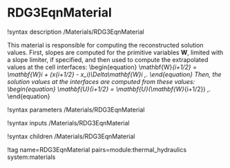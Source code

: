 # RDG3EqnMaterial

!syntax description /Materials/RDG3EqnMaterial

This material is responsible for computing the reconstructed solution values.
First, slopes are computed for the primitive variables $\mathbf{W}$,
limited with a slope limiter, if specified, and then used to compute the extrapolated values
at the cell interfaces:
\begin{equation}
  \mathbf{W}_{i+1/2} = \mathbf{W}_i + (x_{i+1/2} - x_i)\Delta\mathbf{W}_i \,.
\end{equation}
Then, the solution values at the interfaces are computed from these values:
\begin{equation}
  \mathbf{U}_{i+1/2} = \mathbf{U}(\mathbf{W}_{i+1/2}) \,.
\end{equation}

!syntax parameters /Materials/RDG3EqnMaterial

!syntax inputs /Materials/RDG3EqnMaterial

!syntax children /Materials/RDG3EqnMaterial

!tag name=RDG3EqnMaterial pairs=module:thermal_hydraulics system:materials
